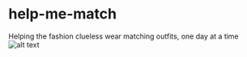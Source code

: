 # help-me-match
Helping the fashion clueless wear matching outfits, one day at a time
![alt text](https://github.com/ajrcodes/help-me-match/blob/master/preview_HelpMeMatch.png "Help Me Match")
